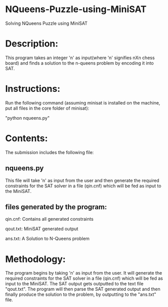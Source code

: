 # NQueens-Puzzle-using-MiniSAT
Solving NQueens Puzzle using MiniSAT

Description:
===================
This program takes an integer 'n' as input(where 'n' signifies nXn chess board) and finds a solution to the n-queens problem by encoding it into SAT.

Instructions:
====================

Run the following command (assuming minisat is installed on the machine, put all files in the core folder of minisat):

"python nqueens.py"

Contents:
====================

The submission includes the following file:

nqueens.py
----------

This file will take 'n' as input from the user and then generate the required constraints for the SAT solver in a file (qin.cnf) which will be fed as input to the MiniSAT.

files generated by the program:
-------------------------------
qin.cnf: Contains all generated constraints

qout.txt: MiniSAT generated output

ans.txt: A Solution to N-Queens problem

Methodology:
====================
The program begins by taking 'n' as input from the user. It will generate the required constraints for the SAT solver in a file (qin.cnf) which will be fed as input to the MiniSAT. The SAT output gets outputted to the text file "qout.txt". The program will then parse the SAT generated output and then finally produce the solution to the problem, by outputting to the "ans.txt" file.
